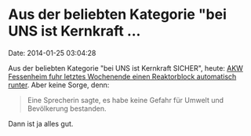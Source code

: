 Aus der beliebten Kategorie \"bei UNS ist Kernkraft \...
========================================================

Date: 2014-01-25 03:04:28

Aus der beliebten Kategorie \"bei UNS ist Kernkraft SICHER\", heute:
[AKW Fessenheim fuhr letztes Wochenende einen Reaktorblock automatisch
runter](http://www.badische-zeitung.de/defekt-in-fessenheim-sprecherin-betont-keine-gefahr).
Aber keine Sorge, denn:

> Eine Sprecherin sagte, es habe keine Gefahr für Umwelt und Bevölkerung
> bestanden.

Dann ist ja alles gut.

